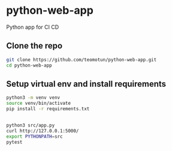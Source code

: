 # python-web-app
Python app for CI CD





## Clone the repo 
```sh
git clone https://github.com/teomotun/python-web-app.git
cd python-web-app
```





## Setup virtual env and install requirements
```sh    
python3 -m venv venv
source venv/bin/activate
pip install -r requirements.txt

```






## 
```sh
python3 src/app.py 
curl http://127.0.0.1:5000/ 
export PYTHONPATH=src
pytest
```

